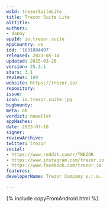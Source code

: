 ```yaml
---
wsId: trezorSuiteLite
title: Trezor Suite Lite
altTitle: 
authors:
- danny
appId: io.trezor.suite
appCountry: us
idd: '1631884497'
released: 2023-05-14
updated: 2025-03-26
version: 25.3.1
stars: 3.1
reviews: 109
website: https://trezor.io/
repository: 
issue: 
icon: io.trezor.suite.jpg
bugbounty: 
meta: ok
verdict: nowallet
appHashes: 
date: 2023-07-18
signer: 
reviewArchive: 
twitter: trezor
social:
- https://www.reddit.com/r/TREZOR
- https://www.instagram.com/trezor.io
- https://www.facebook.com/trezor.io
features: 
developerName: Trezor Company s.r.o.

---
```


{% include copyFromAndroid.html %}
